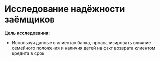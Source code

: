 # Исследование надёжности заёмщиков

**Цель исследования:** 
  - Используя данные о клиентах банка, проанализировать влияние семейного положения и наличия детей на факт возврата клиентом кредита в срок
